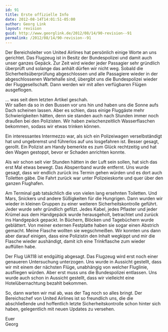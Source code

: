 ```yaml
---
id: 91
title: Erste offizielle Info
date: 2012-08-14T14:01:51-05:00
author: Georg Link
layout: revision
guid: http://www.georglink.de/2012/08/14/90-revision--91
permalink: /2012/08/14/90-revision--91
---
```

Der Bereichsleiter von United Airlines hat persönlich einige Worte an uns gerichtet. Das Flugzeug ist in Besitz der Bundespolizei und damit auch unser ganzes Gepäck. Zur Zeit wird wieder jeder Passagier sehr gründlich überprüft und solange das anhält dürfen wir nicht weg. Sobald die Sicherheitsüberprüfung abgeschlossen und alle Passagiere wieder in der abgeschlossenen Wartehalle sind, übergibt uns die Bundespolizei wieder der Fluggesellschaft. Dann werden wir mit allen verfügbaren Flügen ausgeflogen. 

&#8230; was seit dem letzten Artikel geschah.  
Wir saßen da so in den Bussen vor uns hin und haben uns die Sonne aufs Dach scheinen lassen. Aber es schien, dass einige Fluggäste mehr Schwierigkeiten hätten, denn sie standen auch nach Stunden immer noch draußen bei den Polizisten. Wir haben zwischenzeitlich Wasserflaschen bekommen, sodass wir etwas trinken können.

Ein interessantes Intermezzo war, als sich ein Polizeiwagen verselbständigt hat und ungebremst und führerlos auf uns losgefahren ist. Besser gesagt, gerollt. Ein Polizist am Handy bemerkte es zum Glück rechtzeitig und hat den Wagen gestoppt, bevor er Schaden anrichten konnte.

Als wir schon seit vier Stunden hätten in der Luft sein sollen, hat sich das erst Mal etwas bewegt. Das Absperrband wurde entfernt. Uns wurde gesagt, dass wir endlich zurück ins Termin gehen würden und es dort auch Toiletten gäbe. Die Fahrt zurück war unter Polizeieskorte und quer über den ganzen Flughafen.

Am Terminal gab tatsächlich die von vielen lang ersehnten Toiletten. Und Mars, Snickers und andere Süßigkeiten für die Hungrigen. Dann wurden wir wieder in kleinen Gruppen zu einer weiteren Sicherheitskontrolle geführt. Jeder wurde sehr gründlich gefilzt. Jedes Kabel, jedes Pflaster und jeder Krümel aus dem Handgepäck wurde herausgeholt, betrachtet und zurück ins Handgepäck gepackt. In Büchern, Blöcken und Tagebüchern wurde geblättert. Von meiner externen Festplatte haben sie sogar einen Abstrich gemacht. Meine Flasche wollten sie wegschmeißen. Wir konnten uns dann aber darauf einigen, dass eine Polizistin den Inhalt wegkippt und mir die Flasche wieder aushändigt, damit ich eine Trinkflasche zum wieder auffüllen habe.

Der Flug UA118 ist endgültig abgesagt. Das Flugzeug wird erst noch einer genaueren Untersuchung unterzogen. Uns wurde in Aussicht gestellt, dass wir mit einem der nächsten Flüge, unabhängig von welcher Fluglinie, ausfliegen würden. Aber erst muss uns die Bundespolizei entlassen. Uns wurde auch schon in Aussicht gestellt, dass wir vielleicht eine Hotelübernachtung bezahlt bekommen.

So, dann warten wir mal ab, was der Tag noch so alles bringt. Der Bereichschef von United Airlines ist so freundlich uns, die die abschließende und hoffentlich letzte Sicherheitskontrolle schon hinter sich haben, gelegentlich mit neuen Updates zu versehen.

Euer  
Georg